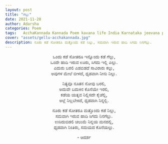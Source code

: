 ```yaml
---
layout: post
title: "ಗೆಲ್ಲು"
date: 2021-11-28
author: Adarsha
categories: Poem
tags:	AcchaKannada Kannada Poem kavana life India Karnataka jeevana philosophy heart manassu gellu win
cover: "assets/gellu-acchakannada.jpg"
description: ನೂರು ಕಡೆ ಸೋತರೂ ಮತ್ತೊಂದು ಕಡೆ ನಿಲ್ಲು, ಸಮವಾಗಿ ಇರುವ ಹಾದಿ ಸಿಗದು ನಿನಗೆಲ್ಲು.
---
```


<p align ="center"> ಒಂದು ಕಡೆ ಸೋತರೂ ಇನ್ನೊಂದು ಕಡೆ ಗೆಲ್ಲು, <br>
ಒಂದೇ ಹಾದಿ ಇರುವ ಊರು, ಸಿಗದು ಇಲ್ಲಿ ಎಲ್ಲು. <br>
ಎದುರು ಬರಲಿ ಎಡಬಿಡದೆ ಸಾವಿರಾರು ಕಲ್ಲು, <br>
ಅವುಗಳ ಮೇಲೆ ಬೀಳದೆ, ಧೃಡವಾಗಿ ನೀನು ನಿಲ್ಲು. </p>

<p align ="center"> ನಿತ್ಯವೂ ನೂತನ ನೋವು ಬರಲಿ, <br>
ಅದುವೇ ಬದುಕಿನ ಕೊನೆಯೇ ಇರಲಿ, <br>
ಕಡೆಯ ಯತ್ನವ ನಿಲ್ಲಿಸದೇ ಕೈಚೆಲ್ಲಿ, <br>
ಅಲ್ಲೆ ನಿಲ್ಲಬೇಕಿದೆ, ಧೃಡವಾಗಿ ನಿನ್ನಲ್ಲಿ. </p>

<p align ="center"> ನೂರು ಕಡೆ ಸೋತರೂ ಮತ್ತೊಂದು ಕಡೆ ನಿಲ್ಲು, <br>
ಸಮವಾಗಿ ಇರುವ ಹಾದಿ ಸಿಗದು ನಿನಗೆಲ್ಲು. <br>
ಉರಿದುಬಿಡಲಿ ಚಿಲುಮೆ ನಿನ್ನಯ ಮನದಲ್ಲಿ, <br>
ಧೃಡವಾಗಿ ನಿಂತಿರು, ಸಮಯದ ಕೊನೆಯಲ್ಲು. </p>

<p align ="center"> - ಆದರ್ಶ</p>

